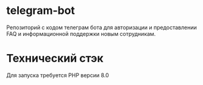 # telegram-bot
Репозиторий с кодом телеграм бота для авторизации и предоставлении FAQ и информационной поддержки новым сотрудникам.

# Технический стэк
Для запуска требуется PHP версии 8.0
